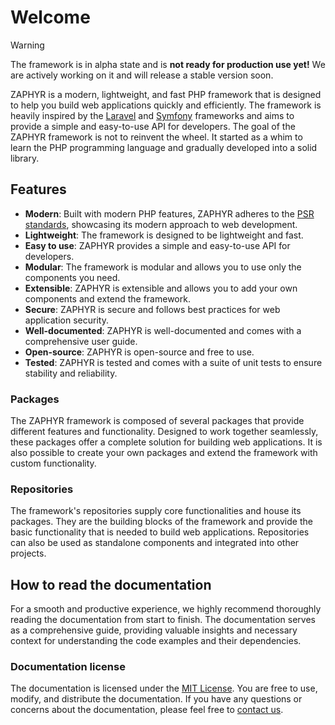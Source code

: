 # Welcome

> [!WARNING]
> The framework is in alpha state and is **not ready for production use yet!**
> We are actively working on it and will release a stable version soon.

ZAPHYR is a modern, lightweight, and fast PHP framework that is designed to help you build web applications quickly
and efficiently. The framework is heavily inspired by the [Laravel](https://laravel.com) and
[Symfony](https://symfony.com) frameworks and aims to provide a simple and easy-to-use API for developers. The goal of
the ZAPHYR framework is not to reinvent the wheel. It started as a whim to learn the PHP programming language and
gradually developed into a solid library.

## Features

- **Modern**: Built with modern PHP features, ZAPHYR adheres to the [PSR standards](https://www.php-fig.org/psr/), showcasing its modern approach to web development.
- **Lightweight**: The framework is designed to be lightweight and fast.
- **Easy to use**: ZAPHYR provides a simple and easy-to-use API for developers.
- **Modular**: The framework is modular and allows you to use only the components you need.
- **Extensible**: ZAPHYR is extensible and allows you to add your own components and extend the framework.
- **Secure**: ZAPHYR is secure and follows best practices for web application security.
- **Well-documented**: ZAPHYR is well-documented and comes with a comprehensive user guide.
- **Open-source**: ZAPHYR is open-source and free to use.
- **Tested**: ZAPHYR is tested and comes with a suite of unit tests to ensure stability and reliability.

### Packages

The ZAPHYR framework is composed of several packages that provide different features and functionality. Designed to work
together seamlessly, these packages offer a complete solution for building web applications. It is also possible to
create your own packages and extend the framework with custom functionality.

### Repositories

The framework's repositories supply core functionalities and house its packages. They are the building blocks of the
framework and provide the basic functionality that is needed to build web applications. Repositories can also be used
as standalone components and integrated into other projects.


## How to read the documentation

For a smooth and productive experience, we highly recommend thoroughly reading the documentation from start to finish.
The documentation serves as a comprehensive guide, providing valuable insights and necessary context for understanding
the code examples and their dependencies.

### Documentation license

The documentation is licensed under the [MIT License](https://opensource.org/license/MIT). You are free to use, modify,
and distribute the documentation. If you have any questions or concerns about the documentation, please feel free to
[contact us](mailto:merloxx@zaphyr.org).
